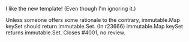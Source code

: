 I like the new template! (Even though I'm ignoring it.)

Unless someone offers some rationale to the contrary, immutable.Map keySet should return immutable.Set.
(In r23666) immutable.Map keySet returns immutable.Set.  Closes #4001, no review.
